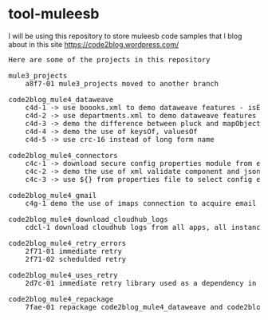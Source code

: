 # tool-muleesb
I will be using this repository to store muleesb code samples that I blog about in this site https://code2blog.wordpress.com/

<pre>
Here are some of the projects in this repository

mule3_projects
	a8f7-01 mule3_projects moved to another branch

code2blog_mule4_dataweave
	c4d-1 -> use boooks.xml to demo dataweave features - isEmpty, if, else, skipNullOn
	c4d-2 -> use departments.xml to demo dataweave features - flatten, mapObject
	c4d-3 -> demo the difference between pluck and mapObject
	c4d-4 -> demo the use of keysOf, valuesOf
	c4d-5 -> use crc-16 instead of long form name
	
code2blog_mule4_connectors
	c4c-1 -> download secure config properties module from exchange and demo encryption with database connector
	c4c-2 -> demo the use of xml validate component and json validate module
	c4c-3 -> use ${} from properties file to select config elements from global_elements.xml
	
code2blog_mule4_gmail
	c4g-1 demo the use of imaps connection to acquire email

code2blog_mule4_download_cloudhub_logs
	cdcl-1 download cloudhub logs from all apps, all instances

code2blog_mule4_retry_errors
	2f71-01 immediate retry
	2f71-02 schedulded retry 
	
code2blog_mule4_uses_retry
	2d7c-01 immediate retry library used as a dependency in this projects

code2blog_mule4_repackage
	7fae-01 repackage code2blog_mule4_dataweave and code2blog_mule4_connectors project into one
	
</pre>
